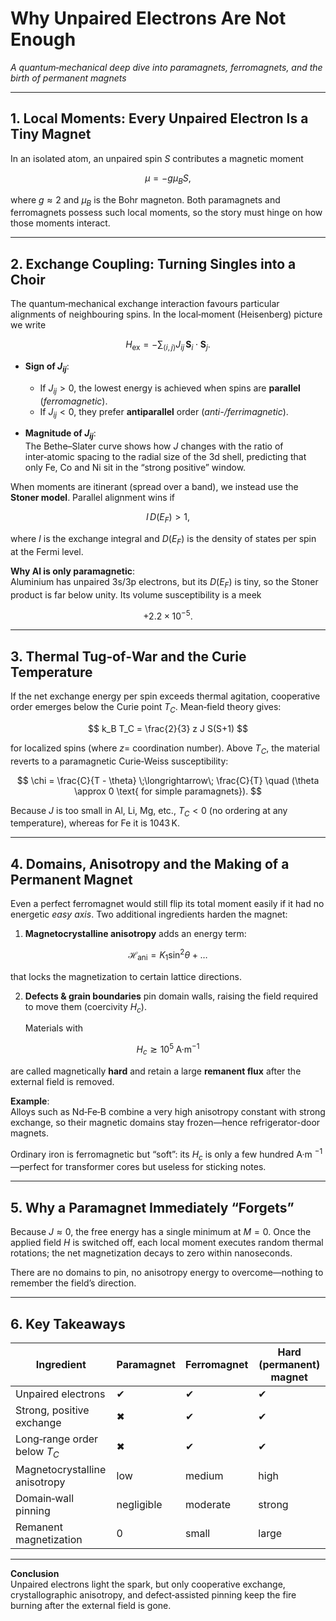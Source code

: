 # Why Unpaired Electrons Are Not Enough

*A quantum‑mechanical deep dive into paramagnets, ferromagnets, and the birth of permanent magnets*

---

## 1. Local Moments: Every Unpaired Electron Is a Tiny Magnet

In an isolated atom, an unpaired spin $S$ contributes a magnetic moment

$$
\mu = -g \mu_B S,
$$

where $g \approx 2$ and $\mu_B$ is the Bohr magneton. Both paramagnets and ferromagnets possess such local moments, so the story must hinge on how those moments interact.  


---

## 2. Exchange Coupling: Turning Singles into a Choir

The quantum‐mechanical exchange interaction favours particular alignments of neighbouring spins. In the local‑moment (Heisenberg) picture we write

$$
H_{\text{ex}} = -\sum_{\langle i,j \rangle} J_{ij} \, \mathbf{S}_i \cdot \mathbf{S}_j.
$$

- **Sign of $J_{ij}$**:  
  - If $J_{ij} > 0$, the lowest energy is achieved when spins are **parallel** (*ferromagnetic*).  
  - If $J_{ij} < 0$, they prefer **antiparallel** order (*anti-/ferrimagnetic*).  

- **Magnitude of $J_{ij}$**:  
  The Bethe–Slater curve shows how $J$ changes with the ratio of inter‑atomic spacing to the radial size of the 3d shell, predicting that only Fe, Co and Ni sit in the “strong positive” window.  


When moments are itinerant (spread over a band), we instead use the **Stoner model**. Parallel alignment wins if

$$
I \, D(E_F) > 1,
$$

where $I$ is the exchange integral and $D(E_F)$ is the density of states per spin at the Fermi level.  


**Why Al is only paramagnetic**:  
Aluminium has unpaired 3s/3p electrons, but its $D(E_F)$ is tiny, so the Stoner product is far below unity. Its volume susceptibility is a meek

$$
+2.2 \times 10^{-5}.
$$  


---

## 3. Thermal Tug‑of‑War and the Curie Temperature

If the net exchange energy per spin exceeds thermal agitation, cooperative order emerges below the Curie point $T_C$. Mean‑field theory gives:

$$
k_B T_C = \frac{2}{3} z J S(S+1)
$$

for localized spins (where $z =$ coordination number). Above $T_C$, the material reverts to a paramagnetic Curie‑Weiss susceptibility:

$$
\chi = \frac{C}{T - \theta} \;\longrightarrow\; \frac{C}{T} \quad (\theta \approx 0 \text{ for simple paramagnets}).
$$

Because $J$ is too small in Al, Li, Mg, etc., $T_C<0$ (no ordering at any temperature), whereas for Fe it is $1043\,\text{K}$.

---

## 4. Domains, Anisotropy and the Making of a Permanent Magnet

Even a perfect ferromagnet would still flip its total moment easily if it had no energetic *easy axis*. Two additional ingredients harden the magnet:

1. **Magnetocrystalline anisotropy** adds an energy term:

$$
\mathcal{H}_{\text{ani}} = K_1 \sin^2\theta + \dots
$$

that locks the magnetization to certain lattice directions.

2. **Defects & grain boundaries** pin domain walls, raising the field required to move them (coercivity $H_c$).

   Materials with

$$
H_c \gtrsim 10^5 \;\text{A·m}^{-1}
$$

   are called magnetically **hard** and retain a large **remanent flux** after the external field is removed.  


**Example**:  
Alloys such as Nd‑Fe‑B combine a very high anisotropy constant with strong exchange, so their magnetic domains stay frozen—hence refrigerator-door magnets.  

Ordinary iron is ferromagnetic but “soft”: its $H_c$ is only a few hundred A·m $^{-1}$ —perfect for transformer cores but useless for sticking notes.

---

## 5. Why a Paramagnet Immediately “Forgets”

Because $J \approx 0$, the free energy has a single minimum at $M = 0$. Once the applied field $H$ is switched off, each local moment executes random thermal rotations; the net magnetization decays to zero within nanoseconds.  

There are no domains to pin, no anisotropy energy to overcome—nothing to remember the field’s direction.

---

## 6. Key Takeaways

| **Ingredient**                    | **Paramagnet** | **Ferromagnet** | **Hard (permanent) magnet** |
|----------------------------------|----------------|------------------|-----------------------------|
| Unpaired electrons               | ✔              | ✔                | ✔                           |
| Strong, positive exchange        | ✖              | ✔                | ✔                           |
| Long‑range order below $T_C$     | ✖              | ✔                | ✔                           |
| Magnetocrystalline anisotropy    | low            | medium           | high                        |
| Domain‑wall pinning              | negligible     | moderate         | strong                      |
| Remanent magnetization           | 0              | small            | large                       |

---

**Conclusion**  
Unpaired electrons light the spark, but only cooperative exchange, crystallographic anisotropy, and defect‑assisted pinning keep the fire burning after the external field is gone.
